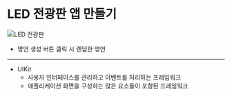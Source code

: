 LED 전광판 앱 만들기
===========
![LED 전광판](https://user-images.githubusercontent.com/55949986/170426933-006b2126-ac2c-42a2-ae93-4907af7cb8b5.gif)

* 명언 생성 버튼 클릭 시 랜덤한 명언 
---------------------------------------

* UIKit
    * 사용자 인터페이스를 관리하고 이벤트를 처리하는 프레임워크
    * 애플리케이션 화면을 구성하는 많은 요소들이 포함된 프레임워크 
